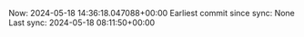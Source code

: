 Now: 2024-05-18 14:36:18.047088+00:00 Earliest commit since sync: None Last sync: 2024-05-18 08:11:50+00:00

